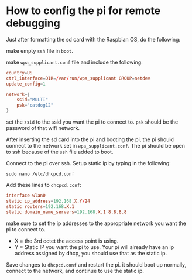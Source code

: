 # How to config the pi for remote debugging

Just after formatting the sd card with the Raspbian OS, do the following:

make empty `ssh` file in `boot`.

make `wpa_supplicant.conf` file and include the following:

```conf
country=US
ctrl_interface=DIR=/var/run/wpa_supplicant GROUP=netdev
update_config=1

network={
    ssid="MULTI"
    psk="catdog12"
}
```

set the `ssid` to the ssid you want the pi to connect to. `psk` should be the password of that wifi network.

After inserting the sd card into the pi and booting the pi, the pi should connect to the network set in `wpa_supplicant.conf`.
The pi should be open to ssh because of the `ssh` file added to boot.

Connect to the pi over ssh. Setup static ip by typing in the following:

`sudo nano /etc/dhcpcd.conf`

Add these lines to `dhcpcd.conf`:

```conf
interface wlan0
static ip_address=192.168.X.Y/24
static routers=192.168.X.1
static domain_name_servers=192.168.X.1 8.8.8.8
```

make sure to set the ip addresses to the appropriate network you want the pi to connect to.

- X = the 3rd octet the access point is using.
- Y = Static IP you want the pi to use. Your pi will already have an ip address assigned by dhcp, you should use that as the static ip.

Save changes to `dhcpcd.conf` and restart the pi. it should boot up normally, connect to the network, and continue to use the static ip.